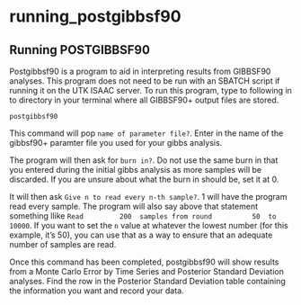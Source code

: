 # running_postgibbsf90

## Running POSTGIBBSF90

Postgibbsf90 is a program to aid in interpreting results from GIBBSF90
analyses. This program does not need to be run with an SBATCH script if
running it on the UTK ISAAC server. To run this program, type to
following in to directory in your terminal where all GIBBSF90+ output
files are stored.

`postgibbsf90`

This command will pop `name of parameter file?`. Enter in the name of
the gibbsf90+ paramter file you used for your gibbs analysis.

The program will then ask for `burn in?`. Do not use the same burn in
that you entered during the initial gibbs analysis as more samples will
be discarded. If you are unsure about what the burn in should be, set it
at 0.

It will then ask `Give n to read every n-th sample?`. 1 will have the
program read every sample. The program will also say above that
statement something llike
`Read         200  samples from round          50  to       10000`. If
you want to set the `n` value at whatever the lowest number (for this
example, it’s 50), you can use that as a way to ensure that an adequate
number of samples are read.

Once this command has been completed, postgibbsf90 will show results
from a Monte Carlo Error by Time Series and Posterior Standard Deviation
analyses. Find the row in the Posterior Standard Deviation table
containing the information you want and record your data.

